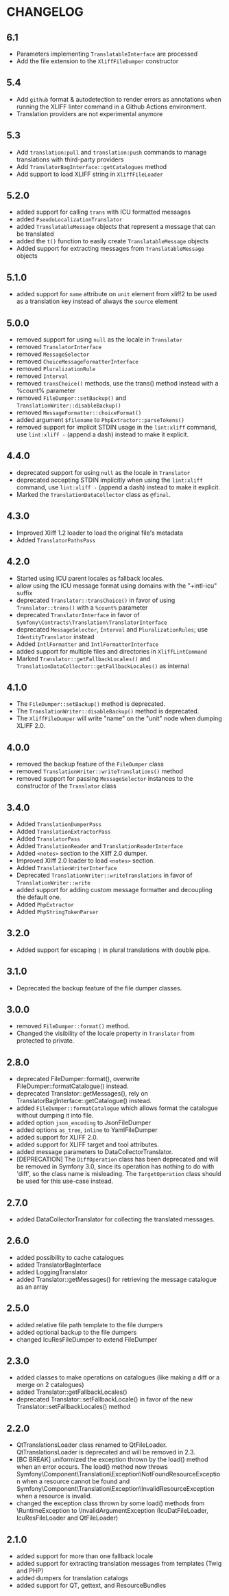 CHANGELOG
=========

6.1
---

 * Parameters implementing `TranslatableInterface` are processed
 * Add the file extension to the `XliffFileDumper` constructor

5.4
---

 * Add `github` format & autodetection to render errors as annotations when
   running the XLIFF linter command in a Github Actions environment.
 * Translation providers are not experimental anymore

5.3
---

 * Add `translation:pull` and `translation:push` commands to manage translations with third-party providers
 * Add `TranslatorBagInterface::getCatalogues` method
 * Add support to load XLIFF string in `XliffFileLoader`

5.2.0
-----

 * added support for calling `trans` with ICU formatted messages
 * added `PseudoLocalizationTranslator`
 * added `TranslatableMessage` objects that represent a message that can be translated
 * added the `t()` function to easily create `TranslatableMessage` objects
 * Added support for extracting messages from `TranslatableMessage` objects

5.1.0
-----

 * added support for `name` attribute on `unit` element from xliff2 to be used as a translation key instead of always the `source` element

5.0.0
-----

 * removed support for using `null` as the locale in `Translator`
 * removed `TranslatorInterface`
 * removed `MessageSelector`
 * removed `ChoiceMessageFormatterInterface`
 * removed `PluralizationRule`
 * removed `Interval`
 * removed `transChoice()` methods, use the trans() method instead with a %count% parameter
 * removed `FileDumper::setBackup()` and `TranslationWriter::disableBackup()`
 * removed `MessageFormatter::choiceFormat()`
 * added argument `$filename` to `PhpExtractor::parseTokens()`
 * removed support for implicit STDIN usage in the `lint:xliff` command, use `lint:xliff -` (append a dash) instead to make it explicit.

4.4.0
-----

 * deprecated support for using `null` as the locale in `Translator`
 * deprecated accepting STDIN implicitly when using the `lint:xliff` command, use `lint:xliff -` (append a dash) instead to make it explicit.
 * Marked the `TranslationDataCollector` class as `@final`.

4.3.0
-----

 * Improved Xliff 1.2 loader to load the original file's metadata
 * Added `TranslatorPathsPass`

4.2.0
-----

 * Started using ICU parent locales as fallback locales.
 * allow using the ICU message format using domains with the "+intl-icu" suffix
 * deprecated `Translator::transChoice()` in favor of using `Translator::trans()` with a `%count%` parameter
 * deprecated `TranslatorInterface` in favor of `Symfony\Contracts\Translation\TranslatorInterface`
 * deprecated `MessageSelector`, `Interval` and `PluralizationRules`; use `IdentityTranslator` instead
 * Added `IntlFormatter` and `IntlFormatterInterface`
 * added support for multiple files and directories in `XliffLintCommand`
 * Marked `Translator::getFallbackLocales()` and `TranslationDataCollector::getFallbackLocales()` as internal

4.1.0
-----

 * The `FileDumper::setBackup()` method is deprecated.
 * The `TranslationWriter::disableBackup()` method is deprecated.
 * The `XliffFileDumper` will write "name" on the "unit" node when dumping XLIFF 2.0.

4.0.0
-----

 * removed the backup feature of the `FileDumper` class
 * removed `TranslationWriter::writeTranslations()` method
 * removed support for passing `MessageSelector` instances to the constructor of the `Translator` class

3.4.0
-----

 * Added `TranslationDumperPass`
 * Added `TranslationExtractorPass`
 * Added `TranslatorPass`
 * Added `TranslationReader` and `TranslationReaderInterface`
 * Added `<notes>` section to the Xliff 2.0 dumper.
 * Improved Xliff 2.0 loader to load `<notes>` section.
 * Added `TranslationWriterInterface`
 * Deprecated `TranslationWriter::writeTranslations` in favor of `TranslationWriter::write`
 * added support for adding custom message formatter and decoupling the default one.
 * Added `PhpExtractor`
 * Added `PhpStringTokenParser`

3.2.0
-----

 * Added support for escaping `|` in plural translations with double pipe.

3.1.0
-----

 * Deprecated the backup feature of the file dumper classes.

3.0.0
-----

 * removed `FileDumper::format()` method.
 * Changed the visibility of the locale property in `Translator` from protected to private.

2.8.0
-----

 * deprecated FileDumper::format(), overwrite FileDumper::formatCatalogue() instead.
 * deprecated Translator::getMessages(), rely on TranslatorBagInterface::getCatalogue() instead.
 * added `FileDumper::formatCatalogue` which allows format the catalogue without dumping it into file.
 * added option `json_encoding` to JsonFileDumper
 * added options `as_tree`, `inline` to YamlFileDumper
 * added support for XLIFF 2.0.
 * added support for XLIFF target and tool attributes.
 * added message parameters to DataCollectorTranslator.
 * [DEPRECATION] The `DiffOperation` class has been deprecated and
   will be removed in Symfony 3.0, since its operation has nothing to do with 'diff',
   so the class name is misleading. The `TargetOperation` class should be used for
   this use-case instead.

2.7.0
-----

 * added DataCollectorTranslator for collecting the translated messages.

2.6.0
-----

 * added possibility to cache catalogues
 * added TranslatorBagInterface
 * added LoggingTranslator
 * added Translator::getMessages() for retrieving the message catalogue as an array

2.5.0
-----

 * added relative file path template to the file dumpers
 * added optional backup to the file dumpers
 * changed IcuResFileDumper to extend FileDumper

2.3.0
-----

 * added classes to make operations on catalogues (like making a diff or a merge on 2 catalogues)
 * added Translator::getFallbackLocales()
 * deprecated Translator::setFallbackLocale() in favor of the new Translator::setFallbackLocales() method

2.2.0
-----

 * QtTranslationsLoader class renamed to QtFileLoader. QtTranslationsLoader is deprecated and will be removed in 2.3.
 * [BC BREAK] uniformized the exception thrown by the load() method when an error occurs. The load() method now
   throws Symfony\Component\Translation\Exception\NotFoundResourceException when a resource cannot be found
   and Symfony\Component\Translation\Exception\InvalidResourceException when a resource is invalid.
 * changed the exception class thrown by some load() methods from \RuntimeException to \InvalidArgumentException
   (IcuDatFileLoader, IcuResFileLoader and QtFileLoader)

2.1.0
-----

 * added support for more than one fallback locale
 * added support for extracting translation messages from templates (Twig and PHP)
 * added dumpers for translation catalogs
 * added support for QT, gettext, and ResourceBundles
